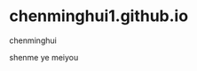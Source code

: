 # chenminghui1.github.io
<html>
<h>chenminghui</h>
<body>
  <p>shenme ye meiyou</p>
</body>
</html>
